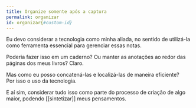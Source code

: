 ```yaml
---
title: Organize somente após a captura 
permalink: organizar  
id: organizar{#custom-id}
---
```


Eu devo considerar a tecnologia como minha aliada, no sentido de utilizá-la como ferramenta essencial para gerenciar essas notas.  

Poderia fazer isso em um caderno? Ou manter as anotações ao redor das páginas dos meus livros? Claro.  

Mas como eu posso concatená-las e localizá-las de maneira eficiente?  
Por isso o uso da tecnologia.  

E aí sim, considerar tudo isso como parte do processo de criação de algo maior, podendo [[sintetizar]] meus pensamentos.